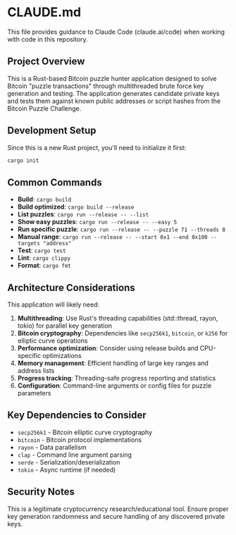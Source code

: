 # CLAUDE.md

This file provides guidance to Claude Code (claude.ai/code) when working with code in this repository.

## Project Overview

This is a Rust-based Bitcoin puzzle hunter application designed to solve Bitcoin "puzzle transactions" through multithreaded brute force key generation and testing. The application generates candidate private keys and tests them against known public addresses or script hashes from the Bitcoin Puzzle Challenge.

## Development Setup

Since this is a new Rust project, you'll need to initialize it first:

```bash
cargo init
```

## Common Commands

- **Build**: `cargo build`
- **Build optimized**: `cargo build --release`
- **List puzzles**: `cargo run --release -- --list`
- **Show easy puzzles**: `cargo run --release -- --easy 5`
- **Run specific puzzle**: `cargo run --release -- --puzzle 71 --threads 8`
- **Manual range**: `cargo run --release -- --start 0x1 --end 0x100 --targets "address"`
- **Test**: `cargo test`
- **Lint**: `cargo clippy`
- **Format**: `cargo fmt`

## Architecture Considerations

This application will likely need:

1. **Multithreading**: Use Rust's threading capabilities (std::thread, rayon, tokio) for parallel key generation
2. **Bitcoin cryptography**: Dependencies like `secp256k1`, `bitcoin`, or `k256` for elliptic curve operations
3. **Performance optimization**: Consider using release builds and CPU-specific optimizations
4. **Memory management**: Efficient handling of large key ranges and address lists
5. **Progress tracking**: Threading-safe progress reporting and statistics
6. **Configuration**: Command-line arguments or config files for puzzle parameters

## Key Dependencies to Consider

- `secp256k1` - Bitcoin elliptic curve cryptography
- `bitcoin` - Bitcoin protocol implementations
- `rayon` - Data parallelism
- `clap` - Command line argument parsing
- `serde` - Serialization/deserialization
- `tokio` - Async runtime (if needed)

## Security Notes

This is a legitimate cryptocurrency research/educational tool. Ensure proper key generation randomness and secure handling of any discovered private keys.